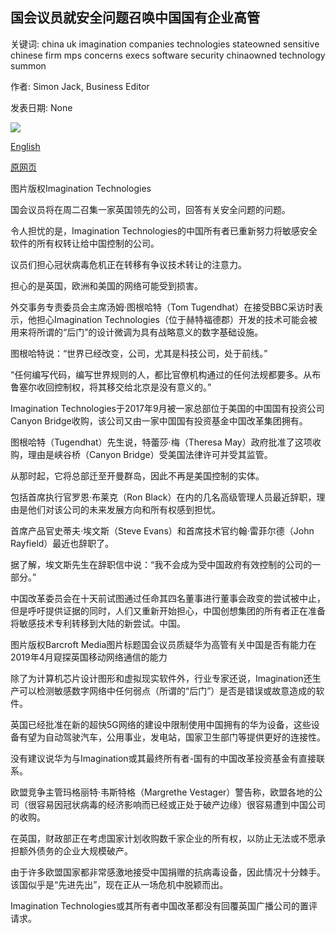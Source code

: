 ## 国会议员就安全问题召唤中国国有企业高管

关键词: china uk imagination companies technologies stateowned sensitive chinese firm mps concerns execs software security chinaowned technology summon

作者: Simon Jack, Business Editor

发表日期: None

![](https://ichef.bbci.co.uk/news/1024/branded_news/1231/production/_111775640_imagination-technologies.jpg)

[English](MPs%20summon%20China-owned%20firm%20execs%20over%20security%20concerns.md)

[原网页](https://www.bbc.com/news/business-52275201)

图片版权Imagination Technologies

国会议员将在周二召集一家英国领先的公司，回答有关安全问题的问题。

令人担忧的是，Imagination Technologies的中国所有者已重新努力将敏感安全软件的所有权转让给中国控制的公司。

议员们担心冠状病毒危机正在转移有争议技术转让的注意力。

担心的是英国，欧洲和美国的网络可能受到损害。

外交事务专责委员会主席汤姆·图根哈特（Tom Tugendhat）在接受BBC采访时表示，他担心Imagination Technologies（位于赫特福德郡）开发的技术可能会被用来将所谓的“后门”的设计微调为具有战略意义的数字基础设施。

图根哈特说：“世界已经改变，公司，尤其是科技公司，处于前线。”

“任何编写代码，编写世界规则的人，都比官僚机构通过的任何法规都要多。从布鲁塞尔收回控制权，将其移交给北京是没有意义的。”

Imagination Technologies于2017年9月被一家总部位于美国的中国国有投资公司Canyon Bridge收购，该公司又由一家中国国有投资基金中国改革集团拥有。

图根哈特（Tugendhat）先生说，特蕾莎·梅（Theresa May）政府批准了这项收购，理由是峡谷桥（Canyon Bridge）受美国法律许可并受其监管。

从那时起，它将总部迁至开曼群岛，因此不再是美国控制的实体。

包括首席执行官罗恩·布莱克（Ron Black）在内的几名高级管理人员最近辞职，理由是他们对该公司的未来发展方向和所有权感到担忧。

首席产品官史蒂夫·埃文斯（Steve Evans）和首席技术官约翰·雷菲尔德（John Rayfield）最近也辞职了。

据了解，埃文斯先生在辞职信中说：“我不会成为受中国政府有效控制的公司的一部分。”

中国改革委员会在十天前试图通过任命其四名董事进行董事会政变的尝试被中止，但是呼吁提供证据的同时，人们又重新开始担心，中国创想集团的所有者正在准备将敏感技术专利转移到大陆的新尝试。中国。

图片版权Barcroft Media图片标题国会议员质疑华为高管有关中国是否有能力在2019年4月窥探英国移动网络通信的能力

除了为计算机芯片设计图形和虚拟现实软件外，行业专家还说，Imagination还生产可以检测敏感数字网络中任何弱点（所谓的“后门”）是否是错误或故意造成的软件。

英国已经批准在新的超快5G网络的建设中限制使用中国拥有的华为设备，这些设备有望为自动驾驶汽车，公用事业，发电站，国家卫生部门等提供更好的连接性。

没有建议说华为与Imagination或其最终所有者-国有的中国改革投资基金有直接联系。

欧盟竞争主管玛格丽特·韦斯特格（Margrethe Vestager）警告称，欧盟各地的公司（很容易因冠状病毒的经济影响而已经或正处于破产边缘）很容易遭到中国公司的收购。

在英国，财政部正在考虑国家计划收购数千家企业的所有权，以防止无法或不愿承担额外债务的企业大规模破产。

由于许多欧盟国家都非常感激地接受中国捐赠的抗病毒设备，因此情况十分棘手。该国似乎是“先进先出”，现在正从一场危机中脱颖而出。

Imagination Technologies或其所有者中国改革都没有回覆英国广播公司的置评请求。